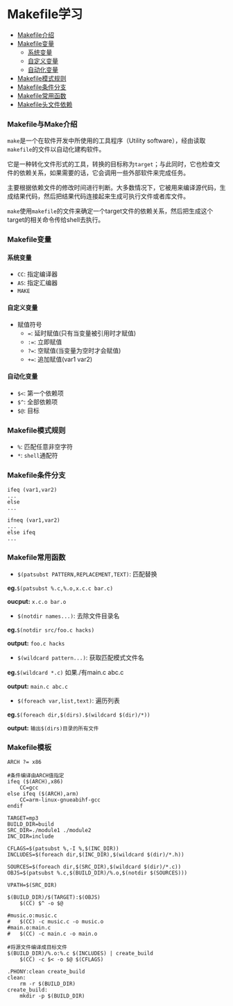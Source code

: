 # Makefile学习


<!-- vim-markdown-toc GFM -->

* [Makefile介绍](#makefile介绍)
* [Makefile变量](#makefile变量)
	* [系统变量](#系统变量)
	* [自定义变量](#自定义变量)
	* [自动化变量](#自动化变量)
* [Makefile模式规则](#makefile模式规则)
* [Makefile条件分支](#makefile条件分支)
* [Makefile常用函数](#makefile常用函数)
* [Makefile头文件依赖](#makefile头文件依赖)

<!-- vim-markdown-toc -->

### Makefile与Make介绍

`make`是一个在软件开发中所使用的工具程序（Utility software），经由读取`makefile`的文件以自动化建构软件。

它是一种转化文件形式的工具，转换的目标称为`target`；与此同时，它也检查文件的依赖关系，如果需要的话，它会调用一些外部软件来完成任务。

主要根据依赖文件的修改时间进行判断。大多数情况下，它被用来编译源代码，生成结果代码，然后把结果代码连接起来生成可执行文件或者库文件。

`make`使用`makefile`的文件来确定一个target文件的依赖关系，然后把生成这个target的相关命令传给shell去执行。
### Makefile变量

#### 系统变量

- `CC`: 指定编译器
- `AS`: 指定汇编器
- `MAKE`

#### 自定义变量

- 赋值符号
  * `=`: 延时赋值(只有当变量被引用时才赋值)
  * `:=`: 立即赋值
  * `?=`: 空赋值(当变量为空时才会赋值)
  * `+=`: 追加赋值(var1 var2)

#### 自动化变量

- `$<`: 第一个依赖项
- `$^`: 全部依赖项
- `$@`: 目标

### Makefile模式规则

- `%`: 匹配任意非空字符
- `*`: `shell`通配符

### Makefile条件分支

```
ifeq (var1,var2)
...
else
...
```
```
ifneq (var1,var2)
...
else ifeq
...
```

### Makefile常用函数

- `$(patsubst PATTERN,REPLACEMENT,TEXT)`: 匹配替换

**eg.**`$(patsubst %.c,%.o,x.c.c bar.c)`

**oucput:** `x.c.o bar.o`

- `$(notdir names...)`: 去除文件目录名

**eg.**`$(notdir src/foo.c hacks)`

**output:** `foo.c hacks`

- `$(wildcard pattern...)`: 获取匹配模式文件名

**eg.**`$(wildcard *.c)` 如果./有main.c abc.c

**output:** `main.c abc.c`

- `$(foreach var,list,text)`: 遍历列表 

**eg.**`$(foreach dir,$(dirs).$(wildcard $(dir)/*))`

**output:** `输出$(dirs)目录的所有文件`

### Makefile模板
```
ARCH ?= x86

#条件编译由ARCH值指定
ifeq ($(ARCH),x86)
	CC=gcc
else ifeq ($(ARCH),arm) 
	CC=arm-linux-gnueabihf-gcc
endif

TARGET=mp3 
BUILD_DIR=build
SRC_DIR=./module1 ./module2
INC_DIR=include      

CFLAGS=$(patsubst %,-I %,$(INC_DIR)) 
INCLUDES=$(foreach dir,$(INC_DIR),$(wildcard $(dir)/*.h))    

SOURCES=$(foreach dir,$(SRC_DIR),$(wildcard $(dir)/*.c))
OBJS=$(patsubst %.c,$(BUILD_DIR)/%.o,$(notdir $(SOURCES)))

VPATH=$(SRC_DIR)

$(BUILD_DIR)/$(TARGET):$(OBJS)
	$(CC) $^ -o $@

#music.o:music.c
#	$(CC) -c music.c -o music.o
#main.o:main.c
#	$(CC) -c main.c -o main.o

#将源文件编译成目标文件
$(BUILD_DIR)/%.o:%.c $(INCLUDES) | create_build
	$(CC) -c $< -o $@ $(CFLAGS)

.PHONY:clean create_build
clean:
	rm -r $(BUILD_DIR)
create_build:
	mkdir -p $(BUILD_DIR)

```

